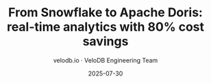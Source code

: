 ---
{
    'title': 'From Snowflake to Apache Doris: real-time analytics with 80% cost savings',
    'summary': "Parth Soni, a Senior Data Engineer at Planet, completed a real-world migration from Snowflake to Apache Doris. Following the migration, his team reduced their monthly costs from $25K to $5K, while gaining truly real-time data ingestion, 5x faster query performance across various scenarios, and up to 90x speed improvements for large-table analytics.",
    'description': "Parth Soni, a Senior Data Engineer at Planet, completed a real-world migration from Snowflake to Apache Doris. Following the migration, his team reduced their monthly costs from $25K to $5K, while gaining truly real-time data ingestion, 5x faster query performance across various scenarios, and up to 90x speed improvements for large-table analytics.",
    'date': '2025-07-30',
    'author': 'velodb.io · VeloDB Engineering Team',
    'picked': "true",
    'order': "1",
    'externalLink': 'https://www.velodb.io/blog/1435',
    'tags': ['Best Practice'],
    "image": '/images/snowflake-to-doris.jpg'
}
---
